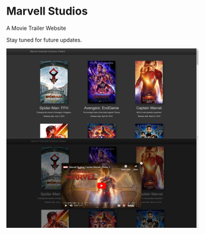 # Marvell Studios

A Movie Trailer Website

Stay tuned for future updates.

<img align="center" src="https://github.com/lovishaggarwal/Marvell-Studios/blob/main/images/Screenshot%20(359).png" width="700"> 
<img align="center" src="https://github.com/lovishaggarwal/Marvell-Studios/blob/main/images/Screenshot%20(362).png" width="700">
